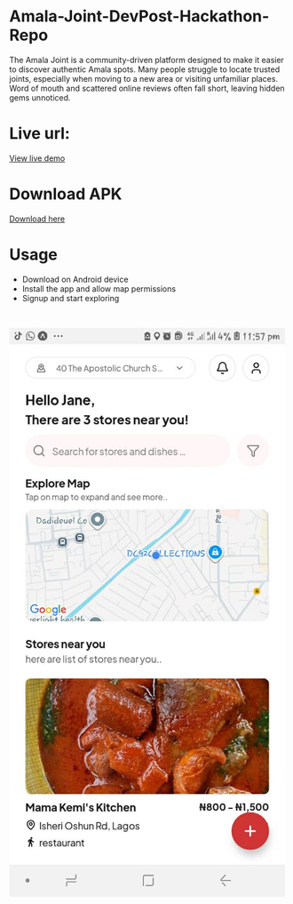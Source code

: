 # Amala-Joint-DevPost-Hackathon-Repo

<p>
The Amala Joint is a community-driven platform designed to make it easier to discover authentic Amala spots. 
Many people struggle to locate trusted joints, especially when moving to a new area or visiting unfamiliar places. 
Word of mouth and scattered online reviews often fall short, leaving hidden gems unnoticed. 
</p>

# Live url:
<a href="https://your-live-demo-link.com">View live demo</a>
<br/>

# Download APK
<a href="https://your-apk-link.com">Download here</a>
<br/>

# Usage
- Download on Android device
- Install the app and allow map permissions
- Signup and start exploring

<br />

![Amala Joint App](https://github.com/Timcodes117/Amala-Joint-DevPost-Hackathon-Repo/blob/main/frontend/assets/images/IMG-20250914-WA0003.jpg?raw=true "Amala Joint")
